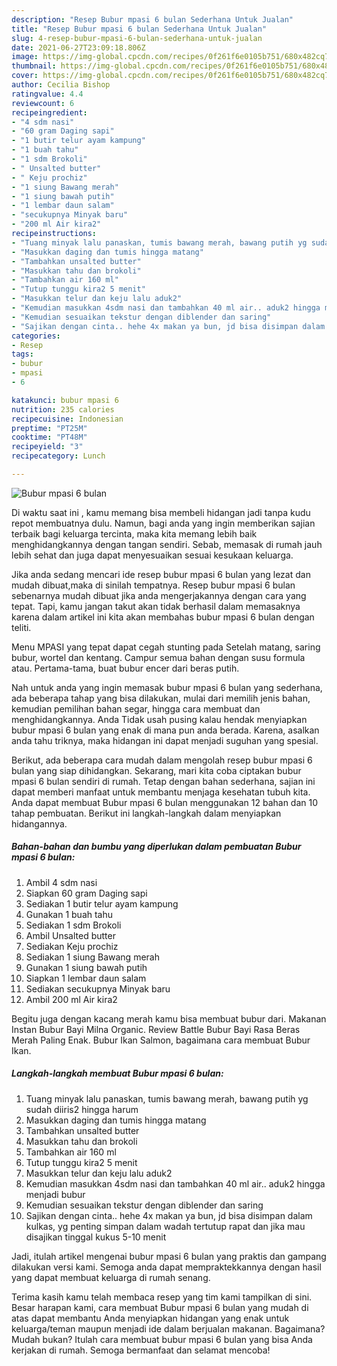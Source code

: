 ```yaml
---
description: "Resep Bubur mpasi 6 bulan Sederhana Untuk Jualan"
title: "Resep Bubur mpasi 6 bulan Sederhana Untuk Jualan"
slug: 4-resep-bubur-mpasi-6-bulan-sederhana-untuk-jualan
date: 2021-06-27T23:09:18.806Z
image: https://img-global.cpcdn.com/recipes/0f261f6e0105b751/680x482cq70/bubur-mpasi-6-bulan-foto-resep-utama.jpg
thumbnail: https://img-global.cpcdn.com/recipes/0f261f6e0105b751/680x482cq70/bubur-mpasi-6-bulan-foto-resep-utama.jpg
cover: https://img-global.cpcdn.com/recipes/0f261f6e0105b751/680x482cq70/bubur-mpasi-6-bulan-foto-resep-utama.jpg
author: Cecilia Bishop
ratingvalue: 4.4
reviewcount: 6
recipeingredient:
- "4 sdm nasi"
- "60 gram Daging sapi"
- "1 butir telur ayam kampung"
- "1 buah tahu"
- "1 sdm Brokoli"
- " Unsalted butter"
- " Keju prochiz"
- "1 siung Bawang merah"
- "1 siung bawah putih"
- "1 lembar daun salam"
- "secukupnya Minyak baru"
- "200 ml Air kira2"
recipeinstructions:
- "Tuang minyak lalu panaskan, tumis bawang merah, bawang putih yg sudah diiris2 hingga harum"
- "Masukkan daging dan tumis hingga matang"
- "Tambahkan unsalted butter"
- "Masukkan tahu dan brokoli"
- "Tambahkan air 160 ml"
- "Tutup tunggu kira2 5 menit"
- "Masukkan telur dan keju lalu aduk2"
- "Kemudian masukkan 4sdm nasi dan tambahkan 40 ml air.. aduk2 hingga menjadi bubur"
- "Kemudian sesuaikan tekstur dengan diblender dan saring"
- "Sajikan dengan cinta.. hehe 4x makan ya bun, jd bisa disimpan dalam kulkas, yg penting simpan dalam wadah tertutup rapat dan jika mau disajikan tinggal kukus 5-10 menit"
categories:
- Resep
tags:
- bubur
- mpasi
- 6

katakunci: bubur mpasi 6 
nutrition: 235 calories
recipecuisine: Indonesian
preptime: "PT25M"
cooktime: "PT48M"
recipeyield: "3"
recipecategory: Lunch

---
```



![Bubur mpasi 6 bulan](https://img-global.cpcdn.com/recipes/0f261f6e0105b751/680x482cq70/bubur-mpasi-6-bulan-foto-resep-utama.jpg)

Di waktu  saat ini , kamu memang bisa membeli hidangan jadi tanpa kudu repot membuatnya dulu. Namun, bagi anda yang ingin memberikan sajian terbaik bagi keluarga tercinta, maka kita memang lebih baik menghidangkannya dengan tangan sendiri. Sebab, memasak di rumah jauh lebih sehat dan juga dapat menyesuaikan sesuai kesukaan keluarga.

Jika anda sedang mencari ide resep bubur mpasi 6 bulan yang lezat dan mudah dibuat,maka di sinilah tempatnya. Resep bubur mpasi 6 bulan  sebenarnya mudah dibuat jika anda mengerjakannya dengan cara yang tepat. Tapi, kamu jangan takut akan tidak berhasil dalam memasaknya 
karena dalam artikel ini kita akan membahas bubur mpasi 6 bulan dengan teliti.  

Menu MPASI yang tepat dapat cegah stunting pada Setelah matang, saring bubur, wortel dan kentang. Campur semua bahan dengan susu formula atau. Pertama-tama, buat bubur encer dari beras putih.

Nah untuk anda yang ingin memasak bubur mpasi 6 bulan yang sederhana, ada beberapa tahap yang bisa dilakukan, mulai dari memilih jenis bahan, kemudian pemilihan bahan segar, hingga cara membuat dan menghidangkannya. Anda Tidak usah pusing kalau hendak menyiapkan bubur mpasi 6 bulan yang enak di mana pun anda berada. Karena, asalkan anda  tahu triknya, maka hidangan ini dapat menjadi suguhan yang spesial.

Berikut, ada beberapa cara mudah dalam mengolah resep bubur mpasi 6 bulan yang siap dihidangkan. Sekarang, mari kita coba ciptakan bubur mpasi 6 bulan sendiri di rumah. Tetap dengan bahan sederhana, sajian ini dapat memberi manfaat untuk membantu menjaga kesehatan tubuh kita. Anda dapat membuat Bubur mpasi 6 bulan menggunakan 12 bahan dan 10 tahap pembuatan. Berikut ini langkah-langkah dalam menyiapkan hidangannya.

<!--inarticleads1-->

##### Bahan-bahan dan bumbu yang diperlukan dalam pembuatan Bubur mpasi 6 bulan:

1. Ambil 4 sdm nasi
1. Siapkan 60 gram Daging sapi
1. Sediakan 1 butir telur ayam kampung
1. Gunakan 1 buah tahu
1. Sediakan 1 sdm Brokoli
1. Ambil  Unsalted butter
1. Sediakan  Keju prochiz
1. Sediakan 1 siung Bawang merah
1. Gunakan 1 siung bawah putih
1. Siapkan 1 lembar daun salam
1. Sediakan secukupnya Minyak baru
1. Ambil 200 ml Air kira2


Begitu juga dengan kacang merah kamu bisa membuat bubur dari. Makanan Instan Bubur Bayi Milna Organic. Review Battle Bubur Bayi Rasa Beras Merah Paling Enak. Bubur Ikan Salmon, bagaimana cara membuat Bubur Ikan. 

<!--inarticleads2-->

##### Langkah-langkah membuat Bubur mpasi 6 bulan:

1. Tuang minyak lalu panaskan, tumis bawang merah, bawang putih yg sudah diiris2 hingga harum
1. Masukkan daging dan tumis hingga matang
1. Tambahkan unsalted butter
1. Masukkan tahu dan brokoli
1. Tambahkan air 160 ml
1. Tutup tunggu kira2 5 menit
1. Masukkan telur dan keju lalu aduk2
1. Kemudian masukkan 4sdm nasi dan tambahkan 40 ml air.. aduk2 hingga menjadi bubur
1. Kemudian sesuaikan tekstur dengan diblender dan saring
1. Sajikan dengan cinta.. hehe 4x makan ya bun, jd bisa disimpan dalam kulkas, yg penting simpan dalam wadah tertutup rapat dan jika mau disajikan tinggal kukus 5-10 menit




Jadi, itulah artikel mengenai  bubur mpasi 6 bulan  yang praktis dan gampang dilakukan versi kami. Semoga anda dapat mempraktekkannya dengan hasil yang dapat membuat keluarga di rumah senang. 

Terima kasih kamu telah membaca resep yang tim kami tampilkan di sini. Besar harapan kami, cara membuat  Bubur mpasi 6 bulan yang mudah di atas dapat membantu Anda menyiapkan hidangan yang enak untuk keluarga/teman maupun menjadi ide dalam berjualan makanan. Bagaimana? Mudah bukan? Itulah cara membuat bubur mpasi 6 bulan yang bisa Anda kerjakan di rumah. Semoga bermanfaat dan selamat mencoba!

